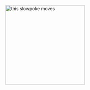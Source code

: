 <img src="https://www.its.ac.id/tis/wp-content/uploads/sites/50/2020/09/new-gif.gif" alt="this slowpoke moves"  width="250" alt="404 image"/>


